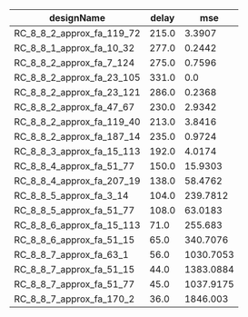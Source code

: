 | designName                | delay | mse       |
| ------------------------- | ----- | --------- |
| RC_8_8_2_approx_fa_119_72 | 215.0 | 3.3907    |
| RC_8_8_1_approx_fa_10_32  | 277.0 | 0.2442    |
| RC_8_8_2_approx_fa_7_124  | 275.0 | 0.7596    |
| RC_8_8_2_approx_fa_23_105 | 331.0 | 0.0       |
| RC_8_8_2_approx_fa_23_121 | 286.0 | 0.2368    |
| RC_8_8_2_approx_fa_47_67  | 230.0 | 2.9342    |
| RC_8_8_2_approx_fa_119_40 | 213.0 | 3.8416    |
| RC_8_8_2_approx_fa_187_14 | 235.0 | 0.9724    |
| RC_8_8_3_approx_fa_15_113 | 192.0 | 4.0174    |
| RC_8_8_4_approx_fa_51_77  | 150.0 | 15.9303   |
| RC_8_8_4_approx_fa_207_19 | 138.0 | 58.4762   |
| RC_8_8_5_approx_fa_3_14   | 104.0 | 239.7812  |
| RC_8_8_5_approx_fa_51_77  | 108.0 | 63.0183   |
| RC_8_8_6_approx_fa_15_113 | 71.0  | 255.683   |
| RC_8_8_6_approx_fa_51_15  | 65.0  | 340.7076  |
| RC_8_8_7_approx_fa_63_1   | 56.0  | 1030.7053 |
| RC_8_8_7_approx_fa_51_15  | 44.0  | 1383.0884 |
| RC_8_8_7_approx_fa_51_77  | 45.0  | 1037.9175 |
| RC_8_8_7_approx_fa_170_2  | 36.0  | 1846.003  |
